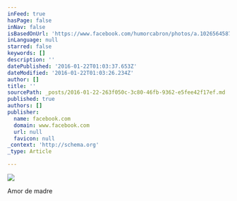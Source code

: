 ```yaml
---
inFeed: true
hasPage: false
inNav: false
isBasedOnUrl: 'https://www.facebook.com/humorcabron/photos/a.1026564587359502.1073741828.1026559720693322/1367902739892350/?type=3&theater'
inLanguage: null
starred: false
keywords: []
description: ''
datePublished: '2016-01-22T01:03:37.653Z'
dateModified: '2016-01-22T01:03:26.234Z'
author: []
title: ''
sourcePath: _posts/2016-01-22-263f050c-3c80-46fb-9362-e5fee42f17ef.md
published: true
authors: []
publisher:
  name: facebook.com
  domain: www.facebook.com
  url: null
  favicon: null
_context: 'http://schema.org'
_type: Article

---
```

![](https://scontent-cdg2-1.xx.fbcdn.net/hphotos-xpt1/v/t1.0-9/12507142_1367902739892350_4571708666181459498_n.jpg?oh=11a66aa4e53e99d08cbc06e827d81374&oe=57370B69)

Amor de madre